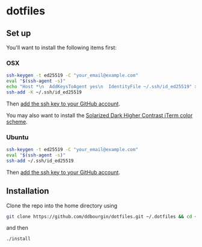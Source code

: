 # dotfiles

## Set up

You'll want to install the following items first:

### OSX

```sh
ssh-keygen -t ed25519 -C "your_email@example.com"
eval "$(ssh-agent -s)"
echo "Host *\n  AddKeysToAgent yes\n  IdentityFile ~/.ssh/id_ed25519" >> ~/.ssh/config # run this only if ~/.ssh/config doesn't already exist
ssh-add -K ~/.ssh/id_ed25519 
```

Then [add the ssh key to your GitHub account](https://docs.github.com/en/authentication/connecting-to-github-with-ssh/adding-a-new-ssh-key-to-your-github-account).

You may also want to install the [Solarized Dark Higher Contrast iTerm color scheme](https://iterm2colorschemes.com/).

### Ubuntu

```sh
ssh-keygen -t ed25519 -C "your_email@example.com"
eval "$(ssh-agent -s)"
ssh-add ~/.ssh/id_ed25519 
```

Then [add the ssh key to your GitHub account](https://docs.github.com/en/authentication/connecting-to-github-with-ssh/adding-a-new-ssh-key-to-your-github-account).

## Installation

Clone the repo into the home directory using

```sh
git clone https://github.com/ddbourgin/dotfiles.git ~/.dotfiles && cd ~/.dotfiles
```

and then

```sh
./install
```
